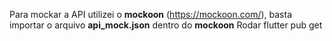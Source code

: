 Para mockar a API utilizei o **mockoon** (https://mockoon.com/), basta importar o arquivo **api_mock.json** dentro do **mockoon**
Rodar flutter pub get 
